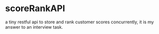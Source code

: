 # scoreRankAPI
a tiny restful api to store and rank customer scores concurrently, it is my answer to an interview task.
